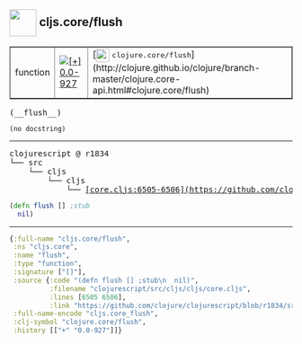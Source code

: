 ## <img width="48px" valign="middle" src="http://i.imgur.com/Hi20huC.png"> cljs.core/flush

 <table border="1">
<tr>
<td>function</td>
<td><a href="https://github.com/cljsinfo/api-refs/tree/0.0-927"><img valign="middle" alt="[+] 0.0-927" src="https://img.shields.io/badge/+-0.0--927-lightgrey.svg"></a> </td>
<td>
[<img height="24px" valign="middle" src="http://i.imgur.com/1GjPKvB.png"> <samp>clojure.core/flush</samp>](http://clojure.github.io/clojure/branch-master/clojure.core-api.html#clojure.core/flush)
</td>
</tr>
</table>

 <samp>
(__flush__)<br>
</samp>

```
(no docstring)
```

---

 <pre>
clojurescript @ r1834
└── src
    └── cljs
        └── cljs
            └── <ins>[core.cljs:6505-6506](https://github.com/clojure/clojurescript/blob/r1834/src/cljs/cljs/core.cljs#L6505-L6506)</ins>
</pre>

```clj
(defn flush [] ;stub
  nil)
```


---

```clj
{:full-name "cljs.core/flush",
 :ns "cljs.core",
 :name "flush",
 :type "function",
 :signature ["[]"],
 :source {:code "(defn flush [] ;stub\n  nil)",
          :filename "clojurescript/src/cljs/cljs/core.cljs",
          :lines [6505 6506],
          :link "https://github.com/clojure/clojurescript/blob/r1834/src/cljs/cljs/core.cljs#L6505-L6506"},
 :full-name-encode "cljs.core_flush",
 :clj-symbol "clojure.core/flush",
 :history [["+" "0.0-927"]]}

```
